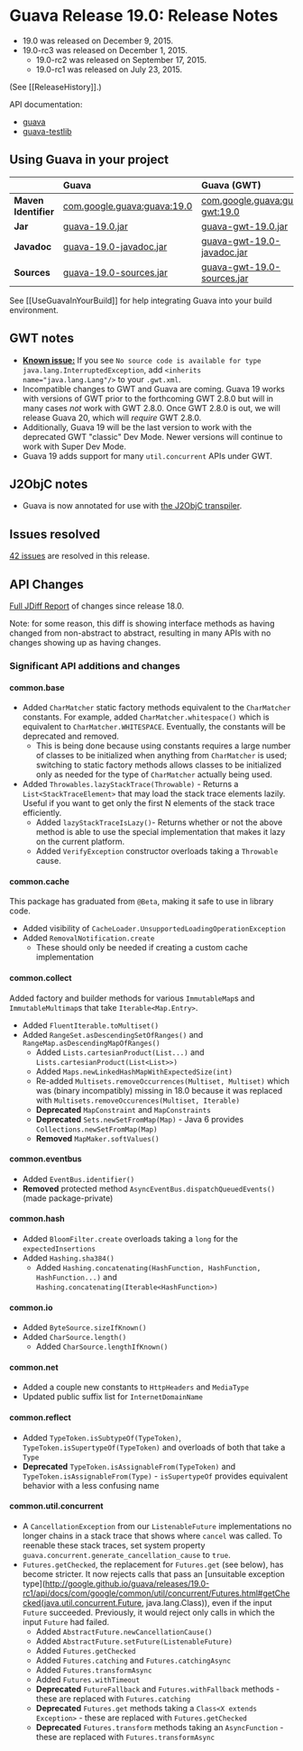 # Guava Release 19.0: Release Notes

* 19.0 was released on December 9, 2015.
* 19.0-rc3 was released on December 1, 2015.
    * 19.0-rc2 was released on September 17, 2015.
    * 19.0-rc1 was released on July 23, 2015.

(See [[ReleaseHistory]].)

API documentation:
* [guava](http://google.github.io/guava/releases/19.0/api/docs/)
* [guava-testlib](http://www.javadoc.io/doc/com.google.guava/guava-testlib/19.0)

## Using Guava in your project

|                      | **Guava**                                | **Guava (GWT)**                          |
| :------------------- | :--------------------------------------- | :--------------------------------------- |
| **Maven Identifier** | [com.google.guava:guava:19.0](http://search.maven.org/#artifactdetails%7Ccom.google.guava%7Cguava%7C19.0%7Cbundle) | [com.google.guava:guava-gwt:19.0](http://search.maven.org/#artifactdetails%7Ccom.google.guava%7Cguava-gwt%7C19.0%7Cbundle) |
| **Jar**              | [guava-19.0.jar](http://search.maven.org/remotecontent?filepath=com/google/guava/guava/19.0/guava-19.0.jar) | [guava-gwt-19.0.jar](http://search.maven.org/remotecontent?filepath=com/google/guava/guava-gwt/19.0/guava-gwt-19.0.jar) |
| **Javadoc**          | [guava-19.0-javadoc.jar](http://search.maven.org/remotecontent?filepath=com/google/guava/guava/19.0/guava-19.0-javadoc.jar) | [guava-gwt-19.0-javadoc.jar](http://search.maven.org/remotecontent?filepath=com/google/guava/guava-gwt/19.0/guava-gwt-19.0-javadoc.jar) |
| **Sources**          | [guava-19.0-sources.jar](http://search.maven.org/remotecontent?filepath=com/google/guava/guava/19.0/guava-19.0-sources.jar) | [guava-gwt-19.0-sources.jar](http://search.maven.org/remotecontent?filepath=com/google/guava/guava-gwt/19.0/guava-gwt-19.0-sources.jar) |

See [[UseGuavaInYourBuild]] for help integrating Guava into your build environment.

## GWT notes

- [**Known issue:**](https://github.com/google/guava/issues/2638) If you see `No source code is available for type java.lang.InterruptedException`, add `<inherits name="java.lang.Lang"/>` to your `.gwt.xml`.
- Incompatible changes to GWT and Guava are coming. Guava 19 works with versions of GWT prior to the forthcoming GWT 2.8.0 but will in many cases *not* work with GWT 2.8.0. Once GWT 2.8.0 is out, we will release Guava 20, which will *require* GWT 2.8.0.
- Additionally, Guava 19 will be the last version to work with the deprecated GWT "classic" Dev Mode. Newer versions will continue to work with Super Dev Mode.
- Guava 19 adds support for many `util.concurrent` APIs under GWT.

## J2ObjC notes

- Guava is now annotated for use with [the J2ObjC transpiler](http://j2objc.org/).

## Issues resolved

[42 issues](https://github.com/google/guava/issues?q=milestone%3A19.0+is%3Aclosed) are resolved in this release.

## API Changes

[Full JDiff Report](http://google.github.io/guava/releases/19.0/api/diffs/) of changes since release 18.0.

Note: for some reason, this diff is showing interface methods as having changed from non-abstract to abstract, resulting in many APIs with no changes showing up as having changes.

### Significant API additions and changes

#### common.base

* Added `CharMatcher` static factory methods equivalent to the `CharMatcher` constants. For example, added `CharMatcher.whitespace()` which is equivalent to `CharMatcher.WHITESPACE`. Eventually, the constants will be deprecated and removed.
    * This is being done because using constants requires a large number of classes to be initialized when anything from `CharMatcher` is used; switching to static factory methods allows classes to be initialized only as needed for the type of `CharMatcher` actually being used.
* Added `Throwables.lazyStackTrace(Throwable)` - Returns a `List<StackTraceElement>` that may load the stack trace elements lazily. Useful if you want to get only the first N elements of the stack trace efficiently.
    * Added `lazyStackTraceIsLazy()`- Returns whether or not the above method is able to use the special implementation that makes it lazy on the current platform.
    * Added `VerifyException` constructor overloads taking a `Throwable` cause.

#### common.cache

This package has graduated from `@Beta`, making it safe to use in library code.

* Added visibility of `CacheLoader.UnsupportedLoadingOperationException`
* Added `RemovalNotification.create`
    * These should only be needed if creating a custom cache implementation

#### common.collect

Added factory and builder methods for various `ImmutableMap`s and `ImmutableMultimap`s that take `Iterable<Map.Entry>`.

* Added `FluentIterable.toMultiset()`
* Added `RangeSet.asDescendingSetOfRanges()` and `RangeMap.asDescendingMapOfRanges()`
    * Added `Lists.cartesianProduct(List...)` and `Lists.cartesianProduct(List<List>>)`
    * Added `Maps.newLinkedHashMapWithExpectedSize(int)`
    * Re-added `Multisets.removeOccurrences(Multiset, Multiset)` which was (binary incompatibly) missing in 18.0 because it was replaced with `Multisets.removeOccurences(Multiset, Iterable)`
    * **Deprecated** `MapConstraint` and `MapConstraints`
    * **Deprecated** `Sets.newSetFromMap(Map)` - Java 6 provides `Collections.newSetFromMap(Map)`
    * **Removed** `MapMaker.softValues()`

#### common.eventbus

* Added `EventBus.identifier()`
* **Removed** protected method `AsyncEventBus.dispatchQueuedEvents()` (made package-private)

#### common.hash

* Added `BloomFilter.create` overloads taking a `long` for the `expectedInsertions`
* Added `Hashing.sha384()`
    * Added `Hashing.concatenating(HashFunction, HashFunction, HashFunction...)` and `Hashing.concatenating(Iterable<HashFunction>)`

#### common.io

* Added `ByteSource.sizeIfKnown()`
* Added `CharSource.length()`
    * Added `CharSource.lengthIfKnown()`

#### common.net

* Added a couple new constants to `HttpHeaders` and `MediaType`
* Updated public suffix list for `InternetDomainName`

#### common.reflect

* Added `TypeToken.isSubtypeOf(TypeToken)`, `TypeToken.isSupertypeOf(TypeToken)` and overloads of both that take a `Type`
* **Deprecated** `TypeToken.isAssignableFrom(TypeToken)` and `TypeToken.isAssignableFrom(Type)` - `isSupertypeOf` provides equivalent behavior with a less confusing name

#### common.util.concurrent

* A `CancellationException` from our `ListenableFuture` implementations no longer chains in a stack trace that shows where `cancel` was called. To reenable these stack traces, set system property `guava.concurrent.generate_cancellation_cause` to `true`.
* `Futures.getChecked`, the replacement for `Futures.get` (see below), has become stricter. It now rejects calls that pass an [unsuitable exception type](http://google.github.io/guava/releases/19.0-rc1/api/docs/com/google/common/util/concurrent/Futures.html#getChecked(java.util.concurrent.Future, java.lang.Class)), even if the input `Future` succeeded. Previously, it would reject only calls in which the input `Future` had failed.
    * Added `AbstractFuture.newCancellationCause()`
    * Added `AbstractFuture.setFuture(ListenableFuture)`
    * Added `Futures.getChecked`
    * Added `Futures.catching` and `Futures.catchingAsync`
    * Added `Futures.transformAsync`
    * Added `Futures.withTimeout`
    * **Deprecated** `FutureFallback` and `Futures.withFallback` methods - these are replaced with `Futures.catching`
    * **Deprecated** `Futures.get` methods taking a `Class<X extends Exception>` - these are replaced with `Futures.getChecked`
    * **Deprecated** `Futures.transform` methods taking an `AsyncFunction` - these are replaced with `Futures.transformAsync`